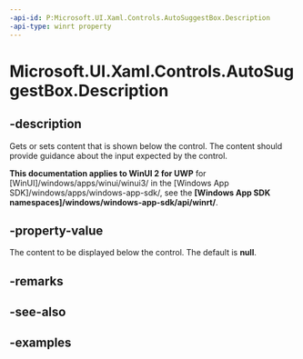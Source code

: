 ```yaml
---
-api-id: P:Microsoft.UI.Xaml.Controls.AutoSuggestBox.Description
-api-type: winrt property
---
```


<!-- Property syntax.
public object Description { get;  set; }
-->

# Microsoft.UI.Xaml.Controls.AutoSuggestBox.Description

## -description

Gets or sets content that is shown below the control. The content should provide guidance about the input expected by the control.

**This documentation applies to WinUI 2 for UWP** for [WinUI]/windows/apps/winui/winui3/ in the [Windows App SDK]/windows/apps/windows-app-sdk/, see the **[Windows App SDK namespaces]/windows/windows-app-sdk/api/winrt/**.

## -property-value

The content to be displayed below the control. The default is **null**.

## -remarks

## -see-also

## -examples

